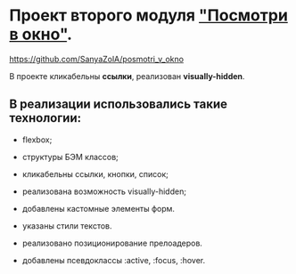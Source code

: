 # Проект второго модуля ["Посмотри в окно"](https://sanyazola.github.io/posmotri_v_okno/).

https://github.com/SanyaZolA/posmotri_v_okno

В проекте кликабельны **ссылки**, реализован **visually-hidden**.

## В реализации использовались такие технологии:

- flexbox;

- структуры БЭМ классов;

- кликабельны ссылки, кнопки, список;

- реализована возможность visually-hidden;

- добавлены кастомные элементы форм.

- указаны стили текстов.

- реализовано позиционирование прелоадеров.

- добавлены псевдоклассы :active, :focus, :hover.

